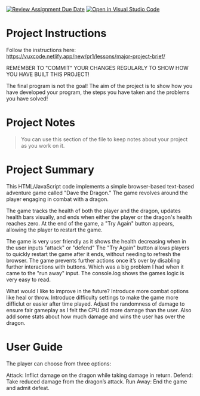 [![Review Assignment Due Date](https://classroom.github.com/assets/deadline-readme-button-22041afd0340ce965d47ae6ef1cefeee28c7c493a6346c4f15d667ab976d596c.svg)](https://classroom.github.com/a/VqTCZMZm)
[![Open in Visual Studio Code](https://classroom.github.com/assets/open-in-vscode-2e0aaae1b6195c2367325f4f02e2d04e9abb55f0b24a779b69b11b9e10269abc.svg)](https://classroom.github.com/online_ide?assignment_repo_id=17280024&assignment_repo_type=AssignmentRepo)
# Project Instructions
Follow the instructions here: https://vuxcode.netlify.app/new/pr1/lessons/major-project-brief/

REMEMBER TO "COMMIT" YOUR CHANGES REGULARLY TO SHOW HOW YOU HAVE BUILT THIS PROJECT! 

The final program is not the goal! The aim of the project is to show how you have developed your program, the steps you have taken and the problems you have solved!

# Project Notes

> You can use this section of the file to keep notes about your project as you work on it.

# Project Summary

This HTML/JavaScript code implements a simple browser-based text-based adventure game called "Dave the Dragon." The game revolves around the player engaging in combat with a dragon. 

The game tracks the health of both the player and the dragon, updates health bars visually, and ends when either the player or the dragon's health reaches zero. At the end of the game, a "Try Again" button appears, allowing the player to restart the game.

The game is very user friendly as it shows the health decreasing when in the user inputs "attack" or "defend"
The "Try Again" button allows players to quickly restart the game after it ends, without needing to refresh the browser.
The game prevents further actions once it’s over by disabling further interactions with buttons. Which was a big problem I had 
when it came to the "run away" input. 
The console.log shows the games logic is very easy to read. 

What would I like to improve in the future?
Introduce more combat options like heal or throw.
Introduce difficulty settings to make the game more difficlut or easier after time played. 
Adjust the randomness of damage to ensure fair gameplay as I felt the CPU did more damage than the user. 
Also add some stats about how much damage and wins the user has over the dragon.

# User Guide

The player can choose from three options:

Attack: Inflict damage on the dragon while taking damage in return.
Defend: Take reduced damage from the dragon’s attack.
Run Away: End the game and admit defeat.
